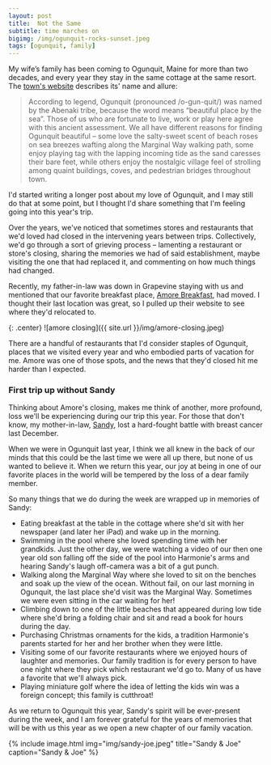 ```yaml
---
layout: post
title:  Not the Same
subtitle: time marches on 
bigimg: /img/ogunquit-rocks-sunset.jpeg
tags: [ogunquit, family]
---
```


My wife’s family has been coming to Ogunquit, Maine for more than two decades, and every year they stay in the same cottage at the same resort. The [town's website](https://www.ogunquit.org) describes its' name and allure:

> According to legend, Ogunquit (pronounced /o-gun-quit/) was named by the Abenaki tribe, because the word means “beautiful place by the sea”. Those of us who are fortunate to live, work or play here agree with this ancient assessment. We all have different reasons for finding Ogunquit beautiful – some love the salty-sweet scent of beach roses on sea breezes wafting along the Marginal Way walking path, some enjoy playing tag with the lapping incoming tide as the sand caresses their bare feet, while others enjoy the nostalgic village feel of strolling among quaint buildings, coves, and pedestrian bridges throughout town.

I'd started writing a longer post about my love of Ogunquit, and I may still do that at some point, but I thought I'd share something that I'm feeling going into this year's trip.

Over the years, we've noticed that sometimes stores and restaurants that we'd loved had closed in the intervening years between trips. Collectively, we'd go through a sort of grieving process – lamenting a restaurant or store's closing, sharing the memories we had of said establishment, maybe visiting the one that had replaced it, and commenting on how much things had changed. 

Recently, my father-in-law was down in Grapevine staying with us and mentioned that our favorite breakfast place, [Amore Breakfast](http://amorebreakfast.com), had moved. I thought their last location was great, so I pulled up their website to see where they'd relocated to.

{: .center}
![amore closing]({{ site.url }}/img/amore-closing.jpeg)

There are a handful of restaurants that I'd consider staples of Ogunquit, places that we visited every year and who embodied parts of vacation for me. Amore was one of those spots, and the news that they'd closed hit me harder than I expected.

### First trip up without Sandy

Thinking about Amore's closing, makes me think of another, more profound, loss we'll be experiencing during our trip this year. For those that don't know, my mother-in-law, [Sandy](http://www.legacy.com/obituaries/wickedlocal-watertown/obituary.aspx?pid=183006156), lost a hard-fought battle with breast cancer last December. 

When we were in Ogunquit last year, I think we all knew in the back of our minds that this could be the last time we were all up there, but none of us wanted to believe it. When we return this year, our joy at being in one of our favorite places in the world will be tempered by the loss of a dear family member.

So many things that we do during the week are wrapped up in memories of Sandy:

* Eating breakfast at the table in the cottage where she'd sit with her newspaper (and later her iPad) and wake up in the morning.
* Swimming in the pool where she loved spending time with her grandkids. Just the other day, we were watching a video of our then one year old son falling off the side of the pool into Harmonie's arms and hearing Sandy's laugh off-camera was a bit of a gut punch.
* Walking along the Marginal Way where she loved to sit on the benches and soak up the view of the ocean. Without fail, on our last morning in Ogunquit, the last place she'd visit was the Marginal Way. Sometimes we were even sitting in the car waiting for her!
* Climbing down to one of the little beaches that appeared during low tide where she'd bring a folding chair and sit and read a book for hours during the day.
* Purchasing Christmas ornaments for the kids, a tradition Harmonie's parents started for her and her brother when they were little.
* Visiting some of our favorite restaurants where we enjoyed hours of laughter and memories. Our family tradition is for every person to have one night where they pick which restaurant we'd go to. Many of us have a favorite that we'll always pick.
* Playing miniature golf where the idea of letting the kids win was a foreign concept; this family is cutthroat!

As we return to Ogunquit this year, Sandy's spirit will be ever-present during the week, and I am forever grateful for the years of memories that will be with us this year as we open a new chapter of our family vacation.

{% include image.html
img="img/sandy-joe.jpeg"
title="Sandy & Joe"
caption="Sandy & Joe" %}